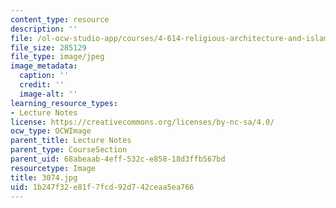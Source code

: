 ```yaml
---
content_type: resource
description: ''
file: /ol-ocw-studio-app/courses/4-614-religious-architecture-and-islamic-cultures-fall-2002/1b247f32e81f7fcd92d742ceaa5ea766_3074.jpg
file_size: 285129
file_type: image/jpeg
image_metadata:
  caption: ''
  credit: ''
  image-alt: ''
learning_resource_types:
- Lecture Notes
license: https://creativecommons.org/licenses/by-nc-sa/4.0/
ocw_type: OCWImage
parent_title: Lecture Notes
parent_type: CourseSection
parent_uid: 68abeaab-4eff-532c-e858-18d3ffb567bd
resourcetype: Image
title: 3074.jpg
uid: 1b247f32-e81f-7fcd-92d7-42ceaa5ea766
---
```

